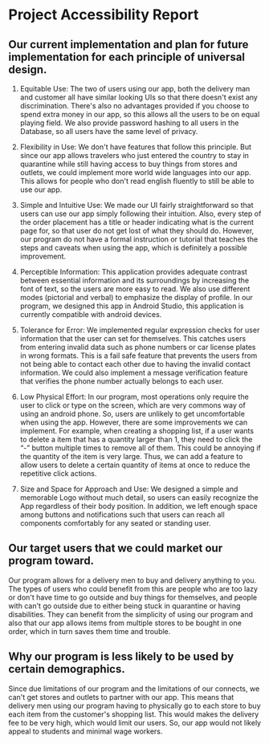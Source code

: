 # Project Accessibility Report

## Our current implementation and plan for future implementation for each principle of universal design.

1. Equitable Use: The two of users using our app, both the delivery man and customer all have similar looking UIs so that there doesn't exist any discrimination. There's also no advantages provided if you choose to spend extra money in our app, so this allows all the users to be on equal playing field. We also provide password hashing to all users in the Database, so all users have the same level of privacy. 

2. Flexibility in Use: We don't have features that follow this principle. But since our app allows travelers who just entered the country to stay in quarantine while still having access to buy things from stores and outlets, we could implement more world wide languages into our app. This allows for people who don't read english fluently to still be able to use our app. 

3. Simple and Intuitive Use: We made our UI fairly straightforward so that users can use our app simply following their intuition. Also, every step of the order placement has a title or header indicating what is the current page for, so that user do not get lost of what they should do. However, our program do not have a formal instruction or tutorial that teaches the steps and caveats when using the app, which is definitely a possible improvement.

4. Perceptible Information:  This application provides adequate contrast between essential information and its surroundings by increasing the font of text, so the users are more easy to read. We also use different modes (pictorial and verbal) to emphasize the display of profile. In our program, we designed this app in Android Studio, this application is currently compatible with android devices.

5. Tolerance for Error: We implemented regular expression checks for user information that the user can set for themselves. This catches users from entering invalid data such as phone numbers or car license plates in wrong formats. This is a fail safe feature that prevents the users from not being able to contact each other due to having the invalid contact information. We could also implement a message verification feature that verifies the phone number actually belongs to each user.  

6. Low Physical Effort: In our program, most operations only require the user to click or type on the screen, which are very commons way of using an android phone. So, users are unlikely to get uncomfortable when using the app. However, there are some improvements we can implement. For example, when creating a shopping list, if a user wants to delete a item that has a quantity larger than 1, they need to click the “-” button multiple times to remove all of them. This could be annoying if the quantity of the item is very large. Thus, we can add a feature to allow users to delete a certain quantity of items at once to reduce the repetitive click actions.

7. Size and Space for Approach and Use: We designed a simple and memorable Logo without much detail, so users can easily recognize the App regardless of their body position. In addition, we left enough space among buttons and notifications such that users can reach all components comfortably for any seated or standing user.

## Our target users that we could market our program toward. 

Our program allows for a delivery men to buy and delivery anything to you. The types of users who could benefit from this are people who are too lazy or don't have time to go outside and buy things for themselves, and people with can't go outside due to either being stuck in quarantine or having disabilities. They can benefit from the simplicity of using our program and also that our app allows items from multiple stores to be bought in one order, which in turn saves them time and trouble.  

## Why our program is less likely to be used by certain demographics. 

Since due limitations of our program and the limitations of our connects, we can't get stores and outlets to partner with our app. This means that delivery men using our program having to physically go to each store to buy each item from the customer's shopping list. This would makes the delivery fee to be very high, which would limit our users. So, our app would not likely appeal to students and minimal wage workers. 
